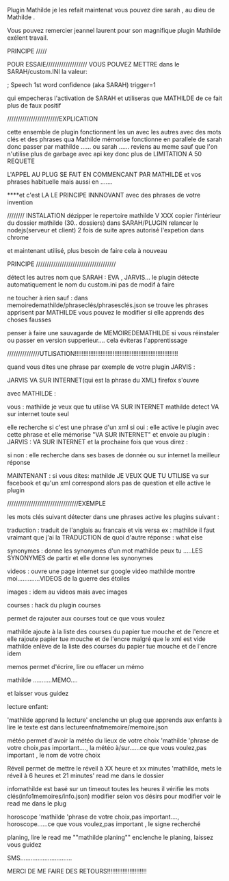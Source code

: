 Plugin Mathilde je les refait maintenat vous pouvez dire sarah , au dieu de Mathilde .

Vous pouvez remercier jeannel laurent pour son magnifique plugin Mathilde exélent travail.

PRINCIPE /////

POUR ESSAIE///////////////////
VOUS POUVEZ METTRE dans le SARAH/custom.INI la valeur:

; Speech 1st word confidence (aka SARAH)
trigger=1

qui empecheras l'activation de SARAH et utiliseras que MATHILDE
de ce fait plus de faux positif



////////////////////////EXPLICATION

cette ensemble de plugin fonctionnent les un avec les autres
avec des mots clés et des phrases qua Mathilde mémorise
fonctionne en parallele de sarah
donc passer par mathilde ......
ou sarah ......
reviens au meme sauf que l'on n'utilise plus de garbage avec api key
donc  plus de LIMITATION A 50 REQUETE

L'APPEL AU PLUG SE FAIT EN COMMENCANT PAR MATHILDE et vos phrases habituelle
mais aussi en .......

****et c'est LA LE PRINCIPE INNNOVANT avec des phrases de votre invention

////////
INSTALATION
dézipper le repertoire mathilde V XXX
copier l'intérieur du dossier mathilde (30.. dossiers) dans SARAH/PLUGIN
relancer le nodejs(serveur et client) 2 fois de suite
apres autorisé l'expetion dans chrome

et maintenant utilisé, plus besoin de faire cela à nouveau


PRINCIPE /////////////////////////////////////

détect les autres nom que SARAH : EVA , JARVIS...
le plugin détecte automatiquement le nom du custom.ini
pas de modif à faire

ne toucher à rien sauf  :
dans memoiredemathilde/phraseclés/phrasesclés.json se trouve les phrases apprisent par MATHILDE
vous pouvez le modifier si elle apprends des choses fausses

penser à faire une sauvagarde de MEMOIREDEMATHILDE si vous réinstaler ou passer en version supperieur.... cela éviteras l'apprentissage

///////////////UTLISATION!!!!!!!!!!!!!!!!!!!!!!!!!!!!!!!!!!!!!!!!!!!!!!!!!!!!!!!!!!!!

quand vous dites une phrase par exemple de votre plugin JARVIS :

JARVIS VA SUR INTERNET(qui est la phrase du XML)
firefox s'ouvre

avec MATHILDE :

vous : mathilde je veux que tu utilise VA SUR INTERNET
mathilde detect VA sur internet toute seul


elle recherche si c'est une phrase d'un xml
si oui : elle active le plugin avec cette phrase et elle mémorise "VA SUR INTERNET" et envoie au plugin : JARVIS : VA SUR INTERNET
et la prochaine fois que vous direz :


si non : elle recherche dans ses bases de donnée ou sur internet la meilleur réponse

MAINTENANT :
si vous dites: mathilde JE VEUX QUE TU UTILISE va sur facebook et qu'un xml correspond alors pas de question et elle active le plugin

/////////////////////////////////EXEMPLE

les mots clés suivant détecter dans une phrases active les plugins suivant :

traduction :
traduit de l'anglais au francais et vis versa
ex : mathilde il faut vraimant que j'ai la TRADUCTION de quoi d'autre
réponse : what else

synonymes :
donne les synonymes d'un mot
mathilde peux tu .....LES SYNONYMES de partir
et elle donne les synonymes

videos :
ouvre une page internet sur google video
mathilde montre moi.............VIDEOS de la guerre des étoiles

images :
idem au videos mais avec images

courses :
hack du plugin courses

permet de rajouter aux courses tout ce que vous voulez

mathilde ajoute à  la liste des courses du papier tue mouche et de l'encre
et elle rajoute papier tue mouche et de l'encre malgré que le xml est vide
mathilde enlève de la liste des courses du papier tue mouche et de l'encre
idem

memos
permet d'écrire, lire ou effacer un mémo

mathilde ...........MEMO....

et laisser vous guidez

lecture enfant:

'mathilde apprend la lecture' enclenche un plug que apprends aux enfants à lire
le texte est dans lectureenfnatmemoire/memoire.json


météo
permet d'avoir la météo du lieux de votre choix
'mathilde 'phrase de votre choix,pas important...., la météo à/sur......ce que vous voulez,pas important , le nom de votre choix

Réveil
permet de mettre le réveil à XX heure et xx minutes
'mathilde, mets le réveil à 6 heures et 21 minutes'
read me dans le dossier


infomathilde
est basé sur un timeout toutes les heures
il vérifie les mots clés(info1memoires/info.json)
modifier selon vos désirs
pour modifier voir le read me dans le plug


horoscope
 'mathilde 'phrase de votre choix,pas important...., horoscope......ce que vous voulez,pas important , le signe recherché

planing, lire le read me
""mathilde planing"" enclenche le planing, laissez vous guidez

SMS..............................

MERCI DE ME FAIRE DES RETOURS!!!!!!!!!!!!!!!!!!!!!!!

